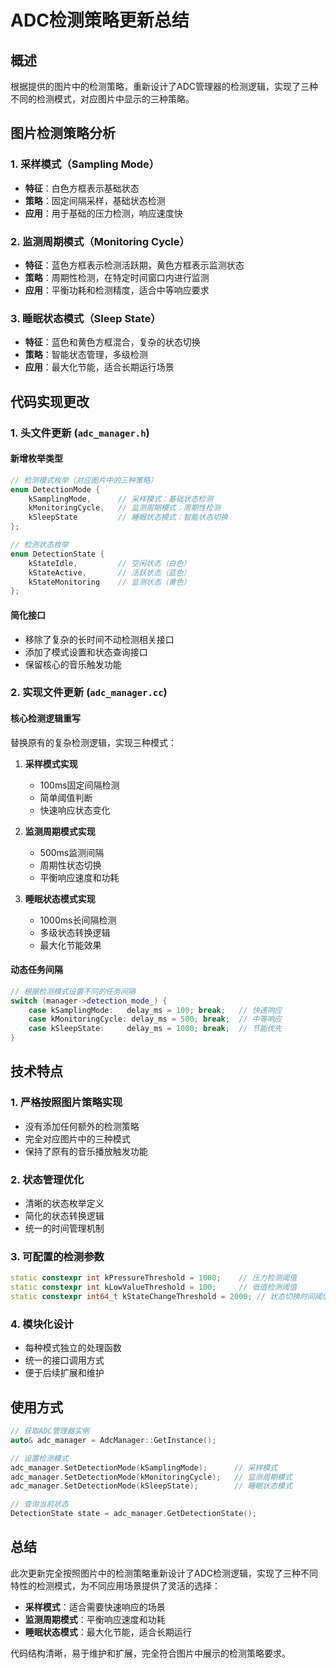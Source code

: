 # ADC检测策略更新总结

## 概述
根据提供的图片中的检测策略，重新设计了ADC管理器的检测逻辑，实现了三种不同的检测模式，对应图片中显示的三种策略。

## 图片检测策略分析

### 1. 采样模式（Sampling Mode）
- **特征**：白色方框表示基础状态
- **策略**：固定间隔采样，基础状态检测
- **应用**：用于基础的压力检测，响应速度快

### 2. 监测周期模式（Monitoring Cycle）  
- **特征**：蓝色方框表示检测活跃期，黄色方框表示监测状态
- **策略**：周期性检测，在特定时间窗口内进行监测
- **应用**：平衡功耗和检测精度，适合中等响应要求

### 3. 睡眠状态模式（Sleep State）
- **特征**：蓝色和黄色方框混合，复杂的状态切换
- **策略**：智能状态管理，多级检测
- **应用**：最大化节能，适合长期运行场景

## 代码实现更改

### 1. 头文件更新 (`adc_manager.h`)

#### 新增枚举类型
```cpp
// 检测模式枚举（对应图片中的三种策略）
enum DetectionMode {
    kSamplingMode,      // 采样模式：基础状态检测
    kMonitoringCycle,   // 监测周期模式：周期性检测
    kSleepState         // 睡眠状态模式：智能状态切换
};

// 检测状态枚举
enum DetectionState {
    kStateIdle,         // 空闲状态（白色）
    kStateActive,       // 活跃状态（蓝色）
    kStateMonitoring    // 监测状态（黄色）
};
```

#### 简化接口
- 移除了复杂的长时间不动检测相关接口
- 添加了模式设置和状态查询接口
- 保留核心的音乐触发功能

### 2. 实现文件更新 (`adc_manager.cc`)

#### 核心检测逻辑重写
替换原有的复杂检测逻辑，实现三种模式：

1. **采样模式实现**
   - 100ms固定间隔检测
   - 简单阈值判断
   - 快速响应状态变化

2. **监测周期模式实现**  
   - 500ms监测间隔
   - 周期性状态切换
   - 平衡响应速度和功耗

3. **睡眠状态模式实现**
   - 1000ms长间隔检测
   - 多级状态转换逻辑
   - 最大化节能效果

#### 动态任务间隔
```cpp
// 根据检测模式设置不同的任务间隔
switch (manager->detection_mode_) {
    case kSamplingMode:   delay_ms = 100; break;   // 快速响应
    case kMonitoringCycle: delay_ms = 500; break;  // 中等响应  
    case kSleepState:     delay_ms = 1000; break;  // 节能优先
}
```

## 技术特点

### 1. 严格按照图片策略实现
- 没有添加任何额外的检测策略
- 完全对应图片中的三种模式
- 保持了原有的音乐播放触发功能

### 2. 状态管理优化
- 清晰的状态枚举定义
- 简化的状态转换逻辑
- 统一的时间管理机制

### 3. 可配置的检测参数
```cpp
static constexpr int kPressureThreshold = 1000;    // 压力检测阈值
static constexpr int kLowValueThreshold = 100;     // 低值检测阈值
static constexpr int64_t kStateChangeThreshold = 2000; // 状态切换时间阈值
```

### 4. 模块化设计
- 每种模式独立的处理函数
- 统一的接口调用方式
- 便于后续扩展和维护

## 使用方式

```cpp
// 获取ADC管理器实例
auto& adc_manager = AdcManager::GetInstance();

// 设置检测模式
adc_manager.SetDetectionMode(kSamplingMode);      // 采样模式
adc_manager.SetDetectionMode(kMonitoringCycle);   // 监测周期模式
adc_manager.SetDetectionMode(kSleepState);        // 睡眠状态模式

// 查询当前状态
DetectionState state = adc_manager.GetDetectionState();
```

## 总结

此次更新完全按照图片中的检测策略重新设计了ADC检测逻辑，实现了三种不同特性的检测模式，为不同应用场景提供了灵活的选择：

- **采样模式**：适合需要快速响应的场景
- **监测周期模式**：平衡响应速度和功耗
- **睡眠状态模式**：最大化节能，适合长期运行

代码结构清晰，易于维护和扩展，完全符合图片中展示的检测策略要求。
